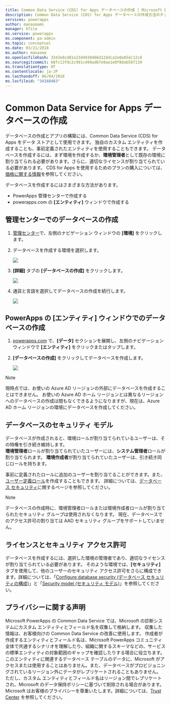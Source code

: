 ```yaml
---
title: Common Data Service (CDS) for Apps データベースの作成 | Microsoft Docs
description: Common Data Service (CDS) for Apps データベースの作成方法のチュートリアルです。
services: powerapps
author: manasmams
manager: kfile
ms.service: powerapps
ms.component: pa-admin
ms.topic: conceptual
ms.date: 03/21/2018
ms.author: manasma
ms.openlocfilehash: 3343e8cd81e23d4938466d12ddca2e0a85dc12c8
ms.sourcegitcommit: 68fc13fdc2c991c499ad6fe9ae1e0f8dab597139
ms.translationtype: HT
ms.contentlocale: ja-JP
ms.lasthandoff: 06/04/2018
ms.locfileid: "34168483"
---
```

# <a name="create-a-common-data-service-for-apps-database"></a>Common Data Service for Apps データベースの作成
データベースの作成とアプリの構築には、Common Data Service (CDS) for Apps をデータ ストアとして使用できます。 独自のカスタム エンティティを作成することも、事前定義されたエンティティを使用することもできます。 データベースを作成するには、まず環境を作成するか、**環境管理者**として既存の環境に割り当てられる必要があります。さらに、適切なライセンスが割り当てられている必要があります。 CDS for Apps を使用するためのプランの購入については、[価格に関する情報](pricing-billing-skus.md)を参照してください。

データベースを作成するにはさまざまな方法があります。

* PowerApps 管理センターで作成する
* powerapps.com の **[エンティティ]** ウィンドウで作成する

## <a name="create-a-database-in-the-admin-center"></a>管理センターでのデータベースの作成
1. [管理センター](https://admin.powerapps.com)で、左側のナビゲーション ウィンドウの **[環境]** をクリックします。
    
2. データベースを作成する環境を選択します。
    
    ![](./media/create-database/environment-list-new.png)

3. **[詳細]** タブの **[データベースの作成]** をクリックします。 
    
    ![](./media/create-database/Create-DB-From-Details.png)

4. 通貨と言語を選択してデータベースの作成を続行します。 
    
    ![](./media/create-database/DB-Choose-options.png)



## <a name="create-a-database-in-the-entities-pane-of-powerapps"></a>PowerApps の [エンティティ] ウィンドウでのデータベースの作成
1. [powerapps.com](https://web.powerapps.com) で、**[データ]** セクションを展開し、左側のナビゲーション ウィンドウで **[エンティティ]** をクリックまたはタップします。

2. **[データベースの作成]** をクリックしてデータベースを作成します。

    ![](./media/create-database/Create-DB-From-Entities.png)

> [!NOTE]
> 現時点では、お使いの Azure AD リージョンの外部にデータベースを作成することはできません。 お使いの Azure AD ホーム リージョンとは異なるリージョンへのデータベースの作成は間もなくできるようになりますが、現在は、Azure AD ホーム リージョンの環境にデータベースを作成してください。

## <a name="security-model-for-the-databases"></a>データベースのセキュリティ モデル
データベースが作成されると、環境ロールが割り当てられているユーザーは、その特権を引き続き維持します。  
    **環境管理者**ロールが割り当てられていたユーザーには、**システム管理者**ロールが割り当てられます。 **環境作成者**が割り当てられていたユーザーは、引き続き同じロールを持ちます。

事前に定義されたロールに追加のユーザーを割り当てることができます。また、[ユーザー定義ロール][1]を作成することもできます。 詳細については、[データベース セキュリティ](database-security.md)に関するページを参照してください。

> [!NOTE]
> データベースの作成時に、環境管理者ロールまたは環境作成者ロールが割り当てられたセキュリティ グループは使用されなくなります。 現在、データベースでのアクセス許可の割り当ては AAD セキュリティ グループをサポートしていません。


## <a name="license-and-security-permissions"></a>ライセンスとセキュリティ アクセス許可
データベースを作成するには、選択した環境の管理者であり、適切なライセンスが割り当てられている必要があります。 そのような環境では、**[セキュリティ]** タブを使用して、他のユーザーのセキュリティ アクセス許可をさらに構成できます。詳細については、「[Configure database security (データベース セキュリティの構成)](database-security.md)」と「[Security model (セキュリティ モデル)](https://docs.microsoft.c../maker/common-data-service/entity-reference/security-model)」を参照してください。

## <a name="privacy-notice"></a>プライバシーに関する声明
Microsoft PowerApps の Common Data Service では、Microsoft の診断システムにカスタム エンティティとフィールド名を収集して格納します。  収集した情報は、お客様向けの Common Data Service の改善に使用します。 作成者が作成するエンティティとフィールド名は、Microsoft PowerApps コミュニティ全体で共通するシナリオを理解したり、組織に関するスキーマなどの、サービスの標準エンティティの対象範囲のギャップを確認したりする場合に役立ちます。 このエンティティに関連するデータベース テーブルのデータに、Microsoft がアクセスまたは使用することはありません。また、データベースがプロビジョニングされているリージョン外にデータがレプリケートされることもありません。 ただし、カスタム エンティティとフィールド名はリージョン間でレプリケートされ、Microsoft のデータ保持ポリシーに基づいて削除される場合があります。 Microsoft はお客様のプライバシーを尊重いたします。詳細については、[Trust Center](https://www.microsoft.com/trustcenter/Privacy/default.aspx) を参照してください。


<!--Reference links in article-->
[1]: https://technet.microsoft.com/library/dn531130.aspx
